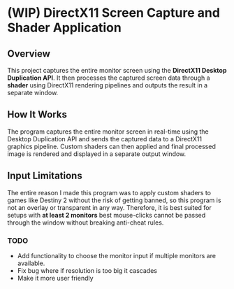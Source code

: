 # (WIP) DirectX11 Screen Capture and Shader Application

## Overview
This project captures the entire monitor screen using the **DirectX11 Desktop Duplication API**. It then processes the captured screen data through a **shader** using DirectX11 rendering pipelines and outputs the result in a separate window.

## How It Works
The program captures the entire monitor screen in real-time using the Desktop Duplication API and sends the captured data to a DirectX11 graphics pipeline. Custom shaders can then applied and final processed image is rendered and displayed in a separate output window.

## Input Limitations
The entire reason I made this program was to apply custom shaders to games like Destiny 2 without the risk of getting banned, so this program is not an overlay or transparent in any way. Therefore, it is best suited for setups with **at least 2 monitors** best mouse-clicks cannot be passed through the window without breaking anti-cheat rules.

### TODO
- Add functionality to choose the monitor input if multiple monitors are available.
- Fix bug where if resolution is too big it cascades
- Make it more user friendly

